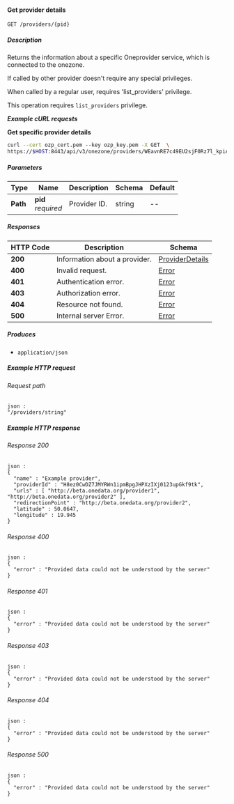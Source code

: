 
<a name="get_provider_details"></a>
#### Get provider details
```
GET /providers/{pid}
```


##### Description
Returns the information about a specific Oneprovider service, which is
connected to the onezone.

If called by other provider doesn't require any special privileges.

When called by a regular user, requires 'list_providers' privilege.

This operation requires `list_providers` privilege.

***Example cURL requests***

**Get specific provider details**
```bash
curl --cert ozp_cert.pem --key ozp_key.pem -X GET  \
https://$HOST:8443/api/v3/onezone/providers/WEavnRE7c49EU2sjF0Rz7l_kpiA1IBrwbDxNfH87Plc
```


##### Parameters

|Type|Name|Description|Schema|Default|
|---|---|---|---|---|
|**Path**|**pid**  <br>*required*|Provider ID.|string|--|


##### Responses

|HTTP Code|Description|Schema|
|---|---|---|
|**200**|Information about a provider.|[ProviderDetails](../definitions/ProviderDetails.md#providerdetails)|
|**400**|Invalid request.|[Error](../definitions/Error.md#error)|
|**401**|Authentication error.|[Error](../definitions/Error.md#error)|
|**403**|Authorization error.|[Error](../definitions/Error.md#error)|
|**404**|Resource not found.|[Error](../definitions/Error.md#error)|
|**500**|Internal server Error.|[Error](../definitions/Error.md#error)|


##### Produces

* `application/json`


##### Example HTTP request

###### Request path
```
json :
"/providers/string"
```


##### Example HTTP response

###### Response 200
```
json :
{
  "name" : "Example provider",
  "providerId" : "H8ez0CwDZ7JMYRWn1ipmBpgJHPXzIXj0123upGkf9tk",
  "urls" : [ "http://beta.onedata.org/provider1", "http://beta.onedata.org/provider2" ],
  "redirectionPoint" : "http://beta.onedata.org/provider2",
  "latitude" : 50.0647,
  "longitude" : 19.945
}
```


###### Response 400
```
json :
{
  "error" : "Provided data could not be understood by the server"
}
```


###### Response 401
```
json :
{
  "error" : "Provided data could not be understood by the server"
}
```


###### Response 403
```
json :
{
  "error" : "Provided data could not be understood by the server"
}
```


###### Response 404
```
json :
{
  "error" : "Provided data could not be understood by the server"
}
```


###### Response 500
```
json :
{
  "error" : "Provided data could not be understood by the server"
}
```



